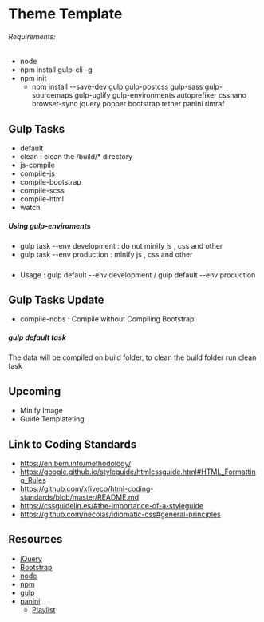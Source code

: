 # Theme Template

###### Requirements:

- node
- npm install gulp-cli -g
- npm init
  - npm install --save-dev gulp gulp-postcss gulp-sass gulp-sourcemaps gulp-uglify gulp-environments autoprefixer cssnano browser-sync jquery popper bootstrap tether panini rimraf

## Gulp Tasks

- default
- clean : clean the /build/* directory
- js-compile
- compile-js
- compile-bootstrap
- compile-scss
- compile-html
- watch

##### Using gulp-enviroments

- gulp task --env development : do not minify js , css and other
- gulp task --env production :  minify js , css and other

#####
 - Usage : gulp default --env development / gulp default --env production


## Gulp Tasks Update
- compile-nobs : Compile without Compiling Bootstrap

##### gulp default task
The data will be compiled on build folder, to clean the build folder run clean task



## Upcoming

- Minify Image
- Guide Templateting

## Link to Coding Standards

- https://en.bem.info/methodology/
- https://google.github.io/styleguide/htmlcssguide.html#HTML_Formatting_Rules
- https://github.com/xfiveco/html-coding-standards/blob/master/README.md
- https://cssguidelin.es/#the-importance-of-a-styleguide
- https://github.com/necolas/idiomatic-css#general-principles

## Resources

- [jQuery](https://jquery.com)
- [Bootstrap](https://getbootstrap.com/)
- [node](https://nodejs.org/en/)
- [npm](https://www.npmjs.com/)
- [gulp](https://gulpjs.com/)
- [panini](https://foundation.zurb.com/sites/docs/panini.html)
  - [Playlist](https://www.youtube.com/playlist?list=PLJVWPVPk_D_3A4OBvLtsrcjL7gs1QEWLW)
